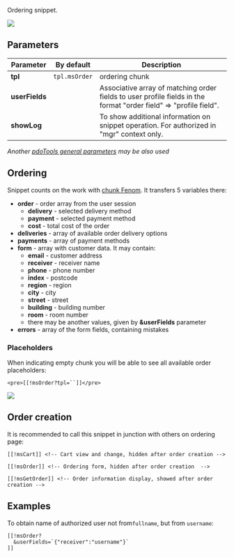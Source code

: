 Ordering snippet.

[![](https://file.modx.pro/files/4/b/b/4bb767c02e0e7b09ddae5e426b34c7e6s.jpg)](https://file.modx.pro/files/4/b/b/4bb767c02e0e7b09ddae5e426b34c7e6.png)

## Parameters

Parameter      | By default    | Description
---------------|---------------|------------------------------------------------------------------------------------------------------------------
**tpl**        | `tpl.msOrder` | ordering chunk
**userFields** |               | Associative array of matching order fields to user profile fields in the format "order field" => "profile field".
**showLog**    |               | To show additional information on snippet operation. For authorized in "mgr" context only.

*Another [pdoTools general parameters][1] may be also used*

## Ordering

Snippet counts on the work with  [chunk Fenom][1]. It transfers 5 variables there:

- **order** - order array from the user session
  - **delivery** - selected delivery method
  - **payment** - selected payment method
  - **cost** - total cost of the order
- **deliveries** - array of available order delivery options
- **payments** - array of payment methods
- **form** - array with customer data. It may contain:
  - **email** - customer address
  - **receiver** - receiver name
  - **phone** - phone number
  - **index** - postcode
  - **region** - region
  - **city** - city
  - **street** - street
  - **building** - building number
  - **room** - room number
  - there may be another values, given by **&userFields** parameter
- **errors** - array of the form fields, containing mistakes

### Placeholders

When indicating empty chunk you will be able to see all available order placeholders:

```modx
<pre>[[!msOrder?tpl=``]]</pre>
```

[![](https://file.modx.pro/files/7/3/e/73ea6a3680166bb81a59b0dd55475614s.jpg)](https://file.modx.pro/files/7/3/e/73ea6a3680166bb81a59b0dd55475614.png)

## Order creation



It is recommended to call this snippet in junction with others on ordering page:

```modx
[[!msCart]] <!-- Cart view and change, hidden after order creation -->

[[!msOrder]] <!-- Ordering form, hidden after order creation  -->

[[!msGetOrder]] <!-- Order information display, showed after order creation -->
```

## Examples

To obtain name of authorized user not from`fullname`, but from `username`:

```modx
[[!msOrder?
  &userFields=`{"receiver":"username"}`
]]
```
[1]: /en/components/01_pdoTools/03_Parser.md
